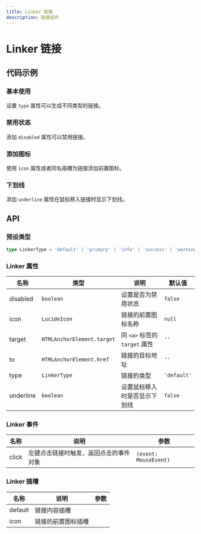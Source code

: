 ```yaml
---
title: Linker 链接
description: 链接组件
---
```


# Linker 链接

## 代码示例

### 基本使用

设置 `type` 属性可以生成不同类型的链接。

<preview path="../demo/Linker/Basic-Linker.vue" title="基本使用" description="设置 `type` 属性可以生成不同类型的链接。"></preview>

### 禁用状态

添加 `disabled` 属性可以禁用链接。

<preview path="../demo/Linker/Disabled-Linker.vue" title="禁用状态" description="添加 `disabled` 属性可以禁用链接。"></preview>

### 添加图标

使用 `icon` 属性或者同名插槽为链接添加前置图标。

<preview path="../demo/Linker/Linker-Icon.vue" title="添加图标" description="使用 `icon` 属性或者同名插槽为链接添加前置图标。"></preview>

### 下划线

添加 `underline` 属性在鼠标移入链接时显示下划线。

<preview path="../demo/Linker/Underline-Linker.vue" title="下划线" description="添加 `underline` 属性在鼠标移入链接时显示下划线。"></preview>

## API

### 预设类型

```ts
type LinkerType = 'default' | 'primary' | 'info' | 'success' | 'warning' | 'error'
```

### Linker 属性

| 名称      | 类型                       | 说明                          | 默认值      |
| --------- | -------------------------- | ----------------------------- | ----------- |
| disabled  | `boolean`                  | 设置是否为禁用状态            | `false`     |
| icon      | `LucideIcon`               | 链接的前置图标名称            | `null`      |
| target    | `HTMLAnchorElement.target` | 同 `<a>` 标签的 `target` 属性 | `''`        |
| to        | `HTMLAnchorElement.href`   | 链接的目标地址                | `''`        |
| type      | `LinkerType`               | 链接的类型                    | `'default'` |
| underline | `boolean`                  | 设置鼠标移入时是否显示下划线  | `false`     |

### Linker 事件

| 名称  | 说明                                   | 参数                  |
| ----- | -------------------------------------- | --------------------- |
| click | 左键点击链接时触发，返回点击的事件对象 | `(event: MouseEvent)` |

### Linker 插槽

| 名称    | 说明               | 参数 |
| ------- | ------------------ | ---- |
| default | 链接内容插槽       |      |
| icon    | 链接的前置图标插槽 |      |
